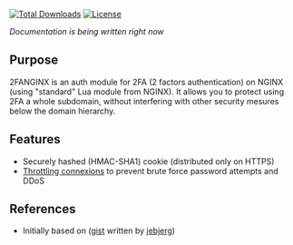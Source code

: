 

[![Total Downloads](https://img.shields.io/github/downloads/2fangnx/latest/total.svg?style=flat-square)](https://github.com/lstep/2fanginx/releases) [![License](http://img.shields.io/badge/license-apache-blue.svg?style=flat-square)](https://raw.githubusercontent.com/lstep/2fanginx/master/LICENSE)


*Documentation is being written right now*

## Purpose

2FANGINX is an auth module for 2FA (2 factors authentication) on NGINX (using "standard" Lua module from NGINX). It allows you to protect using 2FA a whole subdomain, without interfering with other security mesures below the domain hierarchy.

## Features

* Securely hashed (HMAC-SHA1) cookie (distributed only on HTTPS)
* [Throttling connexions](https://github.com/throttled/throttled) to prevent brute force password attempts and DDoS

## References

* Initially based on ([gist](https://gist.github.com/jebjerg/d1c4a23057d5f35a8157) written by [jebjerg](http://github.com/jebjerg))
